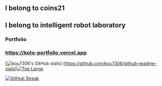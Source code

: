 ## I belong to coins21
## I belong to intelligent robot laboratory


  
### Portfolio
### https://kota-portfolio.vercel.app

  
[![kou7306's GitHub stats](https://github-readme-stats.vercel.app/api?username=kou7306&show_icons=true&theme=midnight-purple&count_private=true)]
(https://github.com/kou7306/github-readme-stats)[![Top Langs](https://github-readme-stats.vercel.app/api/top-langs/?username=kou7306&theme=midnight-purple&hide=jupyter%20notebook,html,css,makefile)](https://github.com/kou7306/github-readme-stats)






[![GitHub Streak](https://streak-stats.demolab.com/?user=kou7306&theme=dark)](https://git.io/streak-stats)

<!--
**kou7306/kou7306** is a ✨ _special_ ✨ repository because its `README.md` (this file) appears on your GitHub profile.

Here are some ideas to get you started:

- 🔭 I’m currently working on ...
- 🌱 I’m currently learning ...
- 👯 I’m looking to collaborate on ...
- 🤔 I’m looking for help with ...
- 💬 Ask me about ...
- 📫 How to reach me: ...
- 😄 Pronouns: ...
- ⚡ Fun fact: ...
-->
